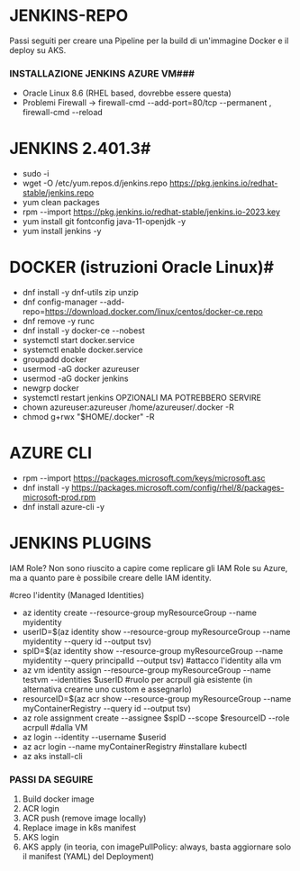 # JENKINS-REPO #

Passi seguiti per creare una Pipeline per la build di un'immagine Docker e il deploy su AKS.

### INSTALLAZIONE JENKINS AZURE VM###
- Oracle Linux 8.6 (RHEL based, dovrebbe essere questa)
- Problemi Firewall -> firewall-cmd --add-port=80/tcp --permanent , firewall-cmd --reload

# JENKINS 2.401.3#
- sudo -i
- wget -O /etc/yum.repos.d/jenkins.repo https://pkg.jenkins.io/redhat-stable/jenkins.repo
- yum clean packages
- rpm --import https://pkg.jenkins.io/redhat-stable/jenkins.io-2023.key
- yum install git fontconfig java-11-openjdk -y
- yum install jenkins -y

# DOCKER (istruzioni Oracle Linux)#
- dnf install -y dnf-utils zip unzip
- dnf config-manager --add-repo=https://download.docker.com/linux/centos/docker-ce.repo
- dnf remove -y runc
- dnf install -y docker-ce --nobest
- systemctl start docker.service
- systemctl enable docker.service
- groupadd docker
- usermod -aG docker azureuser
- usermod -aG docker jenkins
- newgrp docker
- systemctl restart jenkins
OPZIONALI MA POTREBBERO SERVIRE
- chown azureuser:azureuser /home/azureuser/.docker -R
- chmod g+rwx "$HOME/.docker" -R


# AZURE CLI #
- rpm --import https://packages.microsoft.com/keys/microsoft.asc
- dnf install -y https://packages.microsoft.com/config/rhel/8/packages-microsoft-prod.rpm
- dnf install azure-cli -y



# JENKINS PLUGINS #


IAM Role?
Non sono riuscito a capire come replicare gli IAM Role su Azure, ma a quanto pare è possibile creare delle IAM identity.

#creo l'identity (Managed Identities)
- az identity create --resource-group myResourceGroup --name myidentity
- userID=$(az identity show --resource-group myResourceGroup --name myidentity --query id --output tsv)
- spID=$(az identity show --resource-group myResourceGroup --name myidentity --query principalId --output tsv)
#attacco l'identity alla vm
- az vm identity assign --resource-group myResourceGroup --name testvm --identities $userID
#ruolo per acrpull già esistente (in alternativa crearne uno custom e assegnarlo)
- resourceID=$(az acr show --resource-group myResourceGroup --name myContainerRegistry --query id --output tsv)
- az role assignment create --assignee $spID --scope $resourceID --role acrpull
#dalla VM
- az login --identity --username $userid
- az acr login --name myContainerRegistry
#installare kubectl
- az aks install-cli

### PASSI DA SEGUIRE ###
1. Build docker image
2. ACR login
3. ACR push (remove image locally)
4. Replace image in k8s manifest
5. AKS login
6. AKS apply (in teoria, con imagePullPolicy: always, basta aggiornare solo il manifest (YAML) del Deployment)